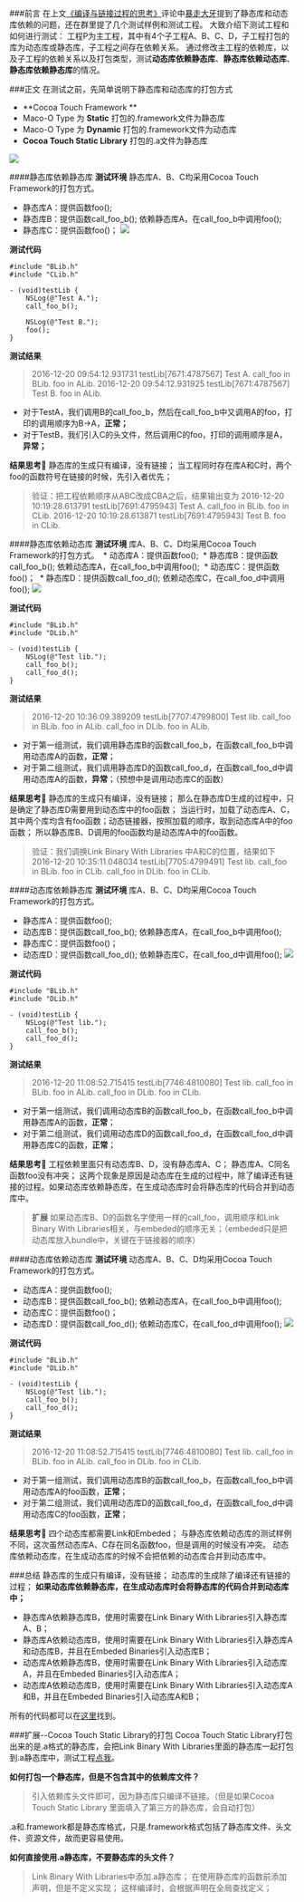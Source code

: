 ###前言
在上文[《编译与链接过程的思考》](http://www.jianshu.com/p/2310b61e687e)评论中[暴走大牙](http://www.jianshu.com/users/1ec036eb8418)提到了静态库和动态库依赖的问题，还在群里提了几个测试样例和测试工程。
大致介绍下测试工程和如何进行测试：
工程P为主工程，其中有4个子工程A、B、C、D，子工程打包的库为动态库或静态库，子工程之间存在依赖关系。
通过修改主工程的依赖库，以及子工程的依赖关系以及打包类型，测试**动态库依赖静态库**、**静态库依赖动态库**、**静态库依赖静态库**的情况。

###正文
在测试之前，先简单说明下静态库和动态库的打包方式
 * **Cocoa Touch Framework **
* Maco-O Type 为 **Static**
打包的.framework文件为静态库
* Maco-O Type 为 **Dynamic**
打包的.framework文件为动态库
 * **Cocoa Touch Static Library**
打包的.a文件为静态库

![](http://upload-images.jianshu.io/upload_images/1049769-3f24cb4ac55c3cc2.png?imageMogr2/auto-orient/strip%7CimageView2/2/w/1240)

####静态库依赖静态库
**测试环境**
静态库A、B、C均采用Cocoa Touch Framework的打包方式。
 * 静态库A：提供函数foo();
 * 静态库B：提供函数call_foo_b(); 依赖静态库A，在call_foo_b中调用foo();
 * 静态库C：提供函数foo()；
![](http://upload-images.jianshu.io/upload_images/1049769-ecada6df59740d8c.png?imageMogr2/auto-orient/strip%7CimageView2/2/w/1240)

**测试代码**
```
#include "BLib.h"
#include "CLib.h"

- (void)testLib {
    NSLog(@"Test A.");
    call_foo_b();
    
    NSLog(@"Test B.");
    foo();
}
```
**测试结果**
>2016-12-20 09:54:12.931731 testLib[7671:4787567] Test A.
call_foo in BLib.
foo in ALib.
2016-12-20 09:54:12.931925 testLib[7671:4787567] Test B.
foo in ALib.

 * 对于TestA，我们调用B的call_foo_b，然后在call_foo_b中又调用A的foo，打印的调用顺序为B->A，**正常；**
 * 对于TestB，我们引入C的头文件，然后调用C的foo，打印的调用顺序是A，**异常；**

**结果思考🤔**
静态库的生成只有编译，没有链接；
当工程同时存在库A和C时，两个foo的函数符号在链接的时候，先引入者优先；
>验证：把工程依赖顺序从ABC改成CBA之后，结果输出变为
2016-12-20 10:19:28.613791 testLib[7691:4795943] Test A.
call_foo in BLib.
foo in CLib.
2016-12-20 10:19:28.613871 testLib[7691:4795943] Test B.
foo in CLib.

####静态库依赖动态库
**测试环境**
库A、B、C、D均采用Cocoa Touch Framework的打包方式。
 * 动态库A：提供函数foo();
 * 静态库B：提供函数call_foo_b(); 依赖动态库A，在call_foo_b中调用foo();
 * 动态库C：提供函数foo()；
 * 静态库D：提供函数call_foo_d(); 依赖动态库C，在call_foo_d中调用foo();
![](http://upload-images.jianshu.io/upload_images/1049769-799c81fb07826a06.png?imageMogr2/auto-orient/strip%7CimageView2/2/w/1240)


**测试代码**
```
#include "BLib.h"
#include "DLib.h"

- (void)testLib {
    NSLog(@"Test lib.");
    call_foo_b();
    call_foo_d();
}
```

**测试结果**
>2016-12-20 10:36:09.389209 testLib[7707:4799800] Test lib.
call_foo in BLib.
foo in ALib.
call_foo in DLib.
foo in ALib.

 * 对于第一组测试，我们调用静态库B的函数call_foo_b，在函数call_foo_b中调用动态库A的函数，**正常**；
 * 对于第二组测试，我们调用静态库D的函数call_foo_d，在函数call_foo_d中调用动态库A的函数，**异常**；（预想中是调用动态库C的函数）

**结果思考🤔**
静态库的生成只有编译，没有链接；
那么在静态库D生成的过程中，只是确定了静态库D需要用到动态库中的foo函数；
当运行时，加载了动态库A、C，其中两个库均含有foo函数；动态链接器，按照加载的顺序，取到动态库A中的foo函数；
所以静态库B、D调用的foo函数均是动态库A中的foo函数。
>验证：我们调换Link Binary With Libraries 中A和C的位置，结果如下
2016-12-20 10:35:11.048034 testLib[7705:4799491] Test lib.
call_foo in BLib.
foo in CLib.
call_foo in DLib.
foo in CLib.


####动态库依赖静态库
**测试环境**
库A、B、C、D均采用Cocoa Touch Framework的打包方式。
 * 静态库A：提供函数foo();
 * 动态库B：提供函数call_foo_b(); 依赖静态库A，在call_foo_b中调用foo();
 * 静态库C：提供函数foo()；
 * 动态库D：提供函数call_foo_d(); 依赖静态库C，在call_foo_d中调用foo();
![](http://upload-images.jianshu.io/upload_images/1049769-184d1de0e987ef37.png?imageMogr2/auto-orient/strip%7CimageView2/2/w/1240)

**测试代码**
```
#include "BLib.h"
#include "DLib.h"

- (void)testLib {
    NSLog(@"Test lib.");
    call_foo_b();
    call_foo_d();
}
```
**测试结果**
>2016-12-20 11:08:52.715415 testLib[7746:4810080] Test lib.
call_foo in BLib.
foo in ALib.
call_foo in DLib.
foo in CLib.

 * 对于第一组测试，我们调用动态库B的函数call_foo_b，在函数call_foo_b中调用静态库A的函数，**正常**；
 * 对于第二组测试，我们调用动态库D的函数call_foo_d，在函数call_foo_d中调用静态库C的函数，**正常**；

**结果思考🤔**
工程依赖里面只有动态库B、D，没有静态库A、C；
静态库A、C同名函数foo没有冲突；
这两个现象是原因是动态库在生成的过程中，除了编译还有链接的过程。如果动态库依赖静态库，在生成动态库时会将静态库的代码合并到动态库中。

>**扩展**
如果动态库B、D的函数名字使用一样的call_foo，调用顺序和Link Binary With Libraries相关，与embeded的顺序无关；（embeded只是把动态库放入bundle中，关键在于链接器的顺序）



####动态库依赖动态库
**测试环境**
动态库A、B、C、D均采用Cocoa Touch Framework的打包方式。
 * 动态库A：提供函数foo();
 * 动态库B：提供函数call_foo_b(); 依赖动态库A，在call_foo_b中调用foo();
 * 动态库C：提供函数foo()；
 * 动态库D：提供函数call_foo_d(); 依赖动态库C，在call_foo_d中调用foo();
![](http://upload-images.jianshu.io/upload_images/1049769-ba92ea79ca47e310.png?imageMogr2/auto-orient/strip%7CimageView2/2/w/1240)

**测试代码**
```
#include "BLib.h"
#include "DLib.h"

- (void)testLib {
    NSLog(@"Test lib.");
    call_foo_b();
    call_foo_d();
}

```
**测试结果**
>2016-12-20 11:08:52.715415 testLib[7746:4810080] Test lib.
call_foo in BLib.
foo in ALib.
call_foo in DLib.
foo in CLib.


 * 对于第一组测试，我们调用动态库B的函数call_foo_b，在函数call_foo_b中调用动态库A的foo函数，**正常**；
 * 对于第二组测试，我们调用动态库D的函数call_foo_d，在函数call_foo_d中调用动态库C的foo函数，**正常**；

**结果思考🤔**
四个动态库都需要Link和Embeded；
与静态库依赖动态库的测试样例不同，这次虽然动态库A、C存在同名函数foo，但是调用的时候没有冲突。
动态库依赖动态库，在生成动态库的时候不会把依赖的动态库合并到动态库中。


###总结
静态库的生成只有编译，没有链接；
动态库的生成除了编译还有链接的过程；
**如果动态库依赖静态库，在生成动态库时会将静态库的代码合并到动态库中；**
 * 静态库A依赖静态库B，使用时需要在Link Binary With Libraries引入静态库A、B；
 * 静态库A依赖动态库B，使用时需要在Link Binary With Libraries引入静态库A和动态库B，并且在Embeded Binaries引入动态库B；
 * 动态库A依赖静态库B，使用时需要在Link Binary With Libraries引入动态库A，并且在Embeded Binaries引入动态库A；
 * 动态库A依赖动态库B，使用时需要在Link Binary With Libraries引入动态库A和B，并且在Embeded Binaries引入动态库A和B；

所有的代码都可以在[这里](https://github.com/loyinglin/LearnBuild/tree/master/%E5%8A%A8%E6%80%81%E5%BA%93%E5%92%8C%E9%9D%99%E6%80%81%E5%BA%93)找到。

###扩展--Cocoa Touch Static Library的打包
Cocoa Touch Static Library打包出来的是.a格式的静态库，会把Link Binary With Libraries里面的静态库一起打包到.a静态库中，测试工程[点我](https://github.com/loyinglin/LearnBuild/tree/master/%E5%8A%A8%E6%80%81%E5%BA%93%E5%92%8C%E9%9D%99%E6%80%81%E5%BA%93/test5-%E9%9D%99%E6%80%81%E5%BA%93%E4%BE%9D%E8%B5%96%E9%9D%99%E6%80%81%E5%BA%93.a%E6%89%93%E5%8C%85%E5%BD%A2%E5%BC%8F)。

**如何打包一个静态库，但是不包含其中的依赖库文件？**
>引入依赖库头文件即可，因为静态库只编译不链接。（但是如果Cocoa Touch Static Library 里面填入了第三方的静态库，会自动打包）

.a和.framework都是静态库格式，只是.framework格式包括了静态库文件、头文件、资源文件，故而更容易使用。

**如何直接使用.a静态库，不要静态库的头文件？**
>Link Binary With Libraries中添加.a静态库；
在使用静态库的函数前添加声明，但是不定义实现；
这样编译时，会根据声明在全局查找定义；
